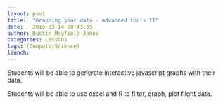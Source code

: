 ```yaml
---
layout: post
title:  "Graphing your data - advanced tools II"
date:   2015-03-14 08:43:59
author: Dustin Mayfield-Jones
categories: Lessons
tags: (ComputerScience)
launch: 
---
```

Students will be able to generate interactive javascript graphs with their data.

Students will be able to use excel and R to filter, graph, plot flight data.

